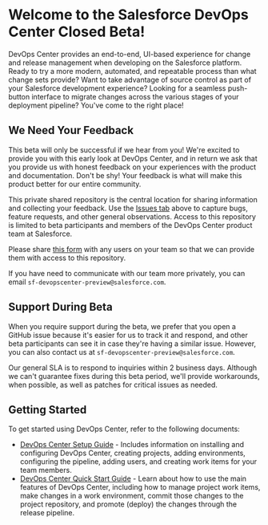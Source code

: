 # Welcome to the Salesforce DevOps Center Closed Beta!

DevOps Center provides an end-to-end, UI-based experience for change and release management when developing on the Salesforce platform. Ready to try a more modern, automated, and repeatable process than what change sets provide? Want to take advantage of source control as part of your Salesforce development experience? Looking for a seamless push-button interface to migrate changes across the various stages of your deployment pipeline?  You've come to the right place!

## We Need Your Feedback

This beta will only be successful if we hear from you! We're excited to provide you with this early look at DevOps Center, and in return we ask that you provide us with honest feedback on your experiences with the product and documentation. Don't be shy! Your feedback is what will make this product better for our entire community.

This private shared repository is the central location for sharing information and collecting your feedback. Use the [Issues tab](https://github.com/forcedotcom/devops-center-feedback/issues) above to capture bugs, feature requests, and other general observations. Access to this repository is limited to beta participants and members of the DevOps Center product team at Salesforce.

Please share [this form](https://docs.google.com/forms/d/10GTW-jDZRvw8tdMS12HRGKPImZ6ZA5w6uSOK3g5EUEI) with any users on your team so that we can provide them with access to this repository.  

If you have need to communicate with our team more privately, you can email `sf-devopscenter-preview@salesforce.com`.  

## Support During Beta

When you require support during the beta, we prefer that you open a GitHub issue because it's easier for us to track it and respond, and other beta participants can see it in case they're having a similar issue. However, you can also contact us at  `sf-devopscenter-preview@salesforce.com`.

Our general SLA is to respond to inquiries within 2 business days. Although we can't guarantee fixes during this beta period, we'll provide workarounds, when possible, as well as patches for critical issues as needed.

## Getting Started

To get started using DevOps Center, refer to the following documents:
* [DevOps Center Setup Guide](https://github.com/forcedotcom/devops-center-feedback/blob/main/SetupGuide_%20DevOpsCenter.pdf) - Includes information on installing and configuring DevOps Center, creating projects, adding environments, configuring the pipeline, adding users, and creating work items for your team members.
* [DevOps Center Quick Start Guide](https://github.com/forcedotcom/devops-center-feedback/blob/main/QuickStartGuide_%20DevOpsCenter.pdf) - Learn about how to use the main features of DevOps Center, including how to manage project work items, make changes in a work environment, commit those changes to the project repository, and promote (deploy) the changes through the release pipeline.
